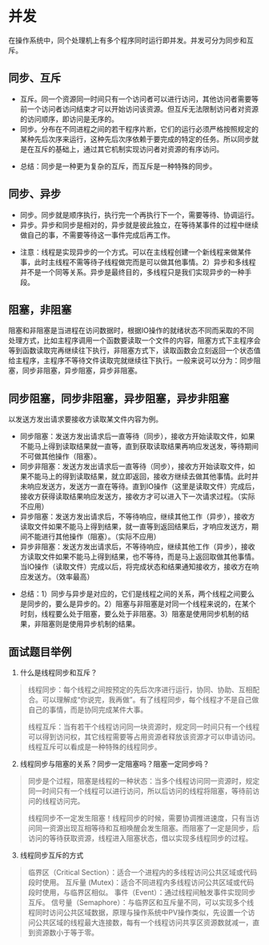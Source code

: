 # 并发
在操作系统中，同个处理机上有多个程序同时运行即并发。并发可分为同步和互斥。

## 同步、互斥
+ 互斥。同一个资源同一时间只有一个访问者可以进行访问，其他访问者需要等前一个访问者访问结束才可以开始访问该资源。但互斥无法限制访问者对资源的访问顺序，即访问是无序的。
+ 同步。分布在不同进程之间的若干程序片断，它们的运行必须严格按照规定的某种先后次序来运行，这种先后次序依赖于要完成的特定的任务。所以同步就是在互斥的基础上，通过其它机制实现访问者对资源的有序访问。
- 总结：同步是一种更为复杂的互斥，而互斥是一种特殊的同步。

## 同步、异步
+ 同步。同步就是顺序执行，执行完一个再执行下一个，需要等待、协调运行。
+ 异步。异步和同步是相对的，异步就是彼此独立，在等待某事件的过程中继续做自己的事，不需要等待这一事件完成后再工作。
- 注意：线程是实现异步的一个方式。可以在主线程创建一个新线程来做某件事，此时主线程不需等待子线程做完而是可以做其他事情。2）异步和多线程并不是一个同等关系。异步是最终目的，多线程只是我们实现异步的一种手段。

## 阻塞，非阻塞
阻塞和非阻塞是当进程在访问数据时，根据IO操作的就绪状态不同而采取的不同处理方式，比如主程序调用一个函数要读取一个文件的内容，阻塞方式下主程序会等到函数读取完再继续往下执行，非阻塞方式下，读取函数会立刻返回一个状态值给主程序，主程序不等待文件读取完就继续往下执行。一般来说可以分为：同步阻塞，同步非阻塞，异步阻塞，异步非阻塞。

## 同步阻塞，同步非阻塞，异步阻塞，异步非阻塞
以发送方发出请求要接收方读取某文件内容为例。
+ 同步阻塞：发送方发出请求后一直等待（同步），接收方开始读取文件，如果不能马上得到读取结果就一直等，直到获取读取结果再响应发送发，等待期间不可做其他操作（阻塞）。
+ 同步非阻塞：发送方发出请求后一直等待（同步），接收方开始读取文件，如果不能马上的得到读取结果，就立即返回，接收方继续去做其他事情。此时并未响应发送方，发送方一直在等待。直到IO操作（这里是读取文件）完成后，接收方获得读取结果响应发送方，接收方才可以进入下一次请求过程。（实际不应用）
+ 异步阻塞：发送方发出请求后，不等待响应，继续其他工作（异步），接收方读取文件如果不能马上得到结果，就一直等到返回结果后，才响应发送方，期间不能进行其他操作（阻塞）。（实际不应用）
+ 异步非阻塞：发送方发出请求后，不等待响应，继续其他工作（异步），接收方读取文件如果不能马上得到结果，也不等待，而是马上返回取做其他事情。当IO操作（读取文件）完成以后，将完成状态和结果通知接收方，接收方在响应发送方。（效率最高）
- 总结：1）同步与异步是对应的，它们是线程之间的关系，两个线程之间要么是同步的，要么是异步的。2）阻塞与非阻塞是对同一个线程来说的，在某个时刻，线程要么处于阻塞，要么处于非阻塞。3）阻塞是使用同步机制的结果，非阻塞则是使用异步机制的结果。


## 面试题目举例
1. 什么是线程同步和互斥？
> 线程同步：每个线程之间按预定的先后次序进行运行，协同、协助、互相配合。可以理解成“你说完，我再做”。有了线程同步，每个线程才不是自己做自己的事情，而是协同完成某件大事。
>
> 线程互斥：当有若干个线程访问同一块资源时，规定同一时间只有一个线程可以得到访问权，其它线程需要等占用资源者释放该资源才可以申请访问。线程互斥可以看成是一种特殊的线程同步。
2. 线程同步与阻塞的关系？同步一定阻塞吗？阻塞一定同步吗？
> 同步是个过程，阻塞是线程的一种状态：当多个线程访问同一资源时，规定同一时间只有一个线程可以进行访问，所以后访问的线程将阻塞，等待前访问的线程访问完。
>
> 线程同步不一定发生阻塞！线程同步的时候，需要协调推进速度，只有当访问同一资源出现互相等待和互相唤醒会发生阻塞。而阻塞了一定是同步，后访问的等待获取资源，线程进入阻塞状态，借以实现多线程同步的过程。

3. 线程同步互斥的方式
> 临界区（Critical Section）：适合一个进程内的多线程访问公共区域或代码段时使用。
> 互斥量 (Mutex)：适合不同进程内多线程访问公共区域或代码段时使用，与临界区相似。
> 事件（Event）：通过线程间触发事件实现同步互斥。
> 信号量（Semaphore）：与临界区和互斥量不同，可以实现多个线程同时访问公共区域数据，原理与操作系统中PV操作类似，先设置一个访问公共区域的线程最大连接数，每有一个线程访问共享区资源数就减一，直到资源数小于等于零。

